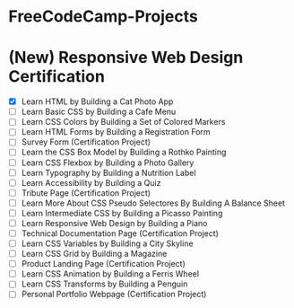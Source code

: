 # FreeCodeCamp-Projects

# (New) Responsive Web Design Certification
- [x] Learn HTML by Building a Cat Photo App
- [ ] Learn Basic CSS by Building a Cafe Menu
- [ ] Learn CSS Colors by Building a Set of Colored Markers
- [ ] Learn HTML Forms by Building a Registration Form
- [ ] Survey Form (Certification Project)
- [ ] Learn the CSS Box Model by Building a Rothko Painting
- [ ] Learn CSS Flexbox by Building a Photo Gallery
- [ ] Learn Typography by Building a Nutrition Label
- [ ] Learn Accessibility by Building a Quiz
- [ ] Tribute Page (Certification Project)
- [ ] Learn More About CSS Pseudo Selectores By Building A Balance Sheet
- [ ] Learn Intermediate CSS by Building a Picasso Painting
- [ ] Learn Responsive Web Design by Building a Piano
- [ ] Technical Documentation Page (Certification Project)
- [ ] Learn CSS Variables by Building a City Skyline
- [ ] Learn CSS Grid by Building a Magazine
- [ ] Product Landing Page (Certification Project)
- [ ] Learn CSS Animation by Building a Ferris Wheel
- [ ] Learn CSS Transforms by Building a Penguin
- [ ] Personal Portfolio Webpage (Certification Project)